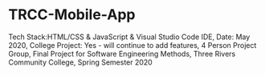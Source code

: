 # TRCC-Mobile-App




Tech Stack:HTML/CSS & JavaScript & Visual Studio Code IDE, Date: May 2020, College Project: Yes - will continue to add features, 4 Person Project Group, Final Project for Software Engineering Methods, 
Three Rivers Community College, Spring Semester 2020

